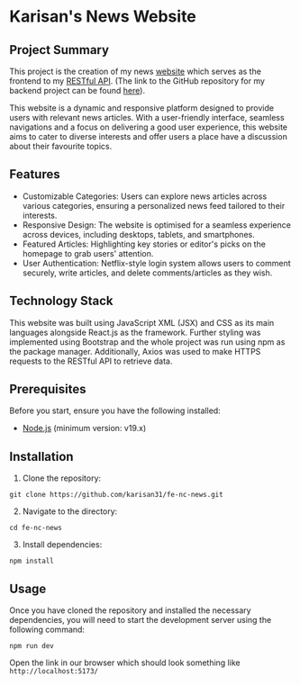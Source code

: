 # Karisan's News Website

## Project Summary

This project is the creation of my news [website](https://kari-nc-news.netlify.app/) which serves as the frontend to my [RESTful API](https://backend-recieve-nc-news.onrender.com/api). (The link to the GitHub repository for my backend project can be found [here](https://github.com/karisan31/be-nc-news)).

This website is a dynamic and responsive platform designed to provide users with relevant news articles. With a user-friendly interface, seamless navigations and a focus on delivering a good user experience, this website aims to cater to diverse interests and offer users a place have a discussion about their favourite topics.

## Features

- Customizable Categories: Users can explore news articles across various categories, ensuring a personalized news feed tailored to their interests.
- Responsive Design: The website is optimised for a seamless experience across devices, including desktops, tablets, and smartphones.
- Featured Articles: Highlighting key stories or editor's picks on the homepage to grab users' attention.
- User Authentication: Netflix-style login system allows users to comment securely, write articles, and delete comments/articles as they wish.

## Technology Stack

This website was built using JavaScript XML (JSX) and CSS as its main languages alongside React.js as the framework. Further styling was implemented using Bootstrap and the whole project was run using npm as the package manager. Additionally, Axios was used to make HTTPS requests to the RESTful API to retrieve data.

## Prerequisites

Before you start, ensure you have the following installed:

- [Node.js](https://nodejs.org/) (minimum version: v19.x)

## Installation

1. Clone the repository:

```
git clone https://github.com/karisan31/fe-nc-news.git
```

2. Navigate to the directory:

```
cd fe-nc-news
```

3. Install dependencies:

```
npm install
```

## Usage

Once you have cloned the repository and installed the necessary dependencies, you will need to start the development server using the following command:

```
npm run dev
```

Open the link in our browser which should look something like `http://localhost:5173/`
